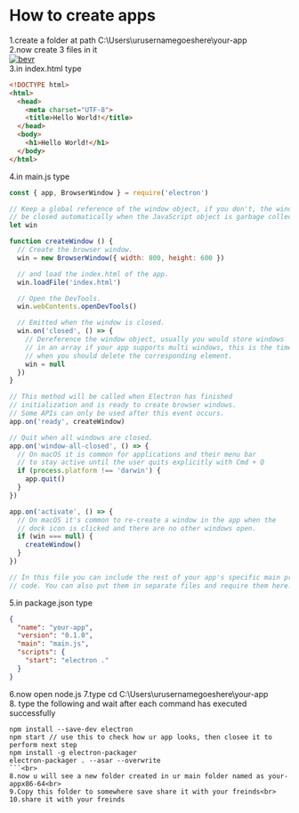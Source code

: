 # How to create apps
1.create a folder at path C:\Users\urusernamegoeshere\your-app<br>
2.now create 3 files in it<br>
<a href="https://imgbb.com/"><img src="https://imgur.com/FaKMiTq.jpg" alt="bevr" border="0"></a><br>
3.in index.html type<br>
```html
<!DOCTYPE html>
<html>
  <head>
    <meta charset="UTF-8">
    <title>Hello World!</title>
  </head>
  <body>
    <h1>Hello World!</h1>
  </body>
</html>
```
4.in main.js type<br>
```js
const { app, BrowserWindow } = require('electron')

// Keep a global reference of the window object, if you don't, the window will
// be closed automatically when the JavaScript object is garbage collected.
let win

function createWindow () {
  // Create the browser window.
  win = new BrowserWindow({ width: 800, height: 600 })

  // and load the index.html of the app.
  win.loadFile('index.html')

  // Open the DevTools.
  win.webContents.openDevTools()

  // Emitted when the window is closed.
  win.on('closed', () => {
    // Dereference the window object, usually you would store windows
    // in an array if your app supports multi windows, this is the time
    // when you should delete the corresponding element.
    win = null
  })
}

// This method will be called when Electron has finished
// initialization and is ready to create browser windows.
// Some APIs can only be used after this event occurs.
app.on('ready', createWindow)

// Quit when all windows are closed.
app.on('window-all-closed', () => {
  // On macOS it is common for applications and their menu bar
  // to stay active until the user quits explicitly with Cmd + Q
  if (process.platform !== 'darwin') {
    app.quit()
  }
})

app.on('activate', () => {
  // On macOS it's common to re-create a window in the app when the
  // dock icon is clicked and there are no other windows open.
  if (win === null) {
    createWindow()
  }
})

// In this file you can include the rest of your app's specific main process
// code. You can also put them in separate files and require them here.
```
5.in package.json type<br>
```json
{
  "name": "your-app",
  "version": "0.1.0",
  "main": "main.js",
  "scripts": {
    "start": "electron ."
  }
}

```
6.now open node.js
7.type cd C:\Users\urusernamegoeshere\your-app<br>
8. type the following and wait after each command has executed successfully<br>
```
npm install --save-dev electron
npm start // use this to check how ur app looks, then closee it to perform next step
npm install -g electron-packager
electron-packager . --asar --overwrite
```<br>
8.now u will see a new folder created in ur main folder named as your-appx86-64<br>
9.Copy this folder to somewhere save share it with your freinds<br>
10.share it with your freinds
